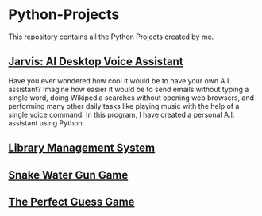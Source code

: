 # Python-Projects
This repository contains all the Python Projects created by me.

## [Jarvis: AI Desktop Voice Assistant](https://github.com/iamansoni/Python-Projects/blob/master/Project_Jarvis.py)
Have you ever wondered how cool it would be to have your own A.I. assistant? Imagine how easier it would be to send emails without typing a single word, doing Wikipedia searches without opening web browsers, and performing many other daily tasks like playing music with the help of a single voice command. In this program, I have created a personal A.I. assistant using Python. 

## [Library Management System](https://github.com/iamansoni/Python-Projects/blob/master/Project_Library_Management_System.py)

## [Snake Water Gun Game](https://github.com/iamansoni/Python-Projects/blob/master/Project_Snake_Water_Gun.py)

## [The Perfect Guess Game](https://github.com/iamansoni/Python-Projects/blob/master/Project_The_Perfect_Guess.py)
